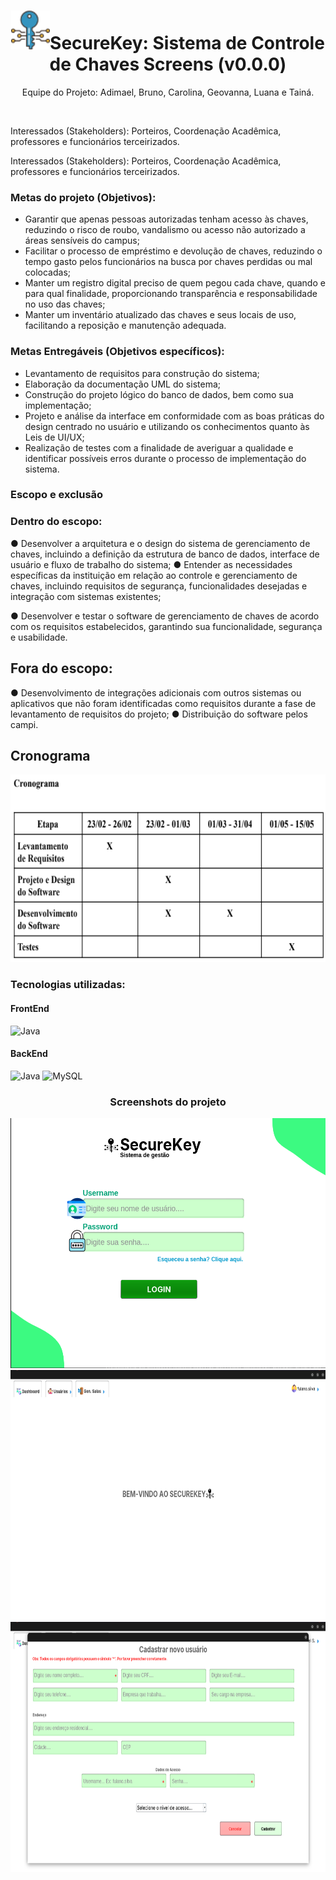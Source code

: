 <h1 align="center"><img src="src/icons/image 4.png" width="62" height="62">SecureKey: Sistema de Controle de Chaves Screens (v0.0.0)</h1>
<p align="center">
Equipe do Projeto: Adimael, Bruno, Carolina, Geovanna, Luana e Tainá.
</p>
<br>
<p>Interessados (Stakeholders): Porteiros, Coordenação Acadêmica, professores e funcionários
terceirizados.</p>
<p>Interessados (Stakeholders): Porteiros, Coordenação Acadêmica, professores e funcionários
terceirizados.</p>

<h3>Metas do projeto (Objetivos):</h3>

  - Garantir que apenas pessoas autorizadas tenham acesso às chaves, reduzindo o risco
de roubo, vandalismo ou acesso não autorizado a áreas sensíveis do campus;
  - Facilitar o processo de empréstimo e devolução de chaves, reduzindo o tempo gasto
pelos funcionários na busca por chaves perdidas ou mal colocadas;
  - Manter um registro digital preciso de quem pegou cada chave, quando e para qual
finalidade, proporcionando transparência e responsabilidade no uso das chaves;
  - Manter um inventário atualizado das chaves e seus locais de uso, facilitando a
reposição e manutenção adequada.

<h3>Metas Entregáveis (Objetivos específicos):</h3>

  - Levantamento de requisitos para construção do sistema;
  - Elaboração da documentação UML do sistema;
  - Construção do projeto lógico do banco de dados, bem como sua implementação;
  - Projeto e análise da interface em conformidade com as boas práticas do design centrado no usuário e utilizando os conhecimentos quanto às Leis de UI/UX;
  - Realização de testes com a finalidade de averiguar a qualidade e identificar possíveis
erros durante o processo de implementação do sistema.

<h3>Escopo e exclusão</h3>

### Dentro do escopo:
● Desenvolver a arquitetura e o design do sistema de gerenciamento de
chaves, incluindo a definição da estrutura de banco de dados, interface
de usuário e fluxo de trabalho do sistema;
● Entender as necessidades específicas da instituição em relação ao
controle e gerenciamento de chaves, incluindo requisitos de segurança,
funcionalidades desejadas e integração com sistemas existentes;

● Desenvolver e testar o software de gerenciamento de chaves de acordo
com os requisitos estabelecidos, garantindo sua funcionalidade,
segurança e usabilidade.

## Fora do escopo:
● Desenvolvimento de integrações adicionais com outros sistemas ou
aplicativos que não foram identificadas como requisitos durante a fase
de levantamento de requisitos do projeto;
● Distribuição do software pelos campi.

## Cronograma

<img src="screenshots/Cronograma.png" width="600" height="300">

<h3>Tecnologias utilizadas:</h3>

#### FrontEnd
![Java](https://img.shields.io/badge/java-%23ED8B00.svg?style=for-the-badge&logo=openjdk&logoColor=white)
#### BackEnd
![Java](https://img.shields.io/badge/java-%23ED8B00.svg?style=for-the-badge&logo=openjdk&logoColor=white)
![MySQL](https://img.shields.io/badge/mysql-%2300f.svg?style=for-the-badge&logo=mysql&logoColor=white)

<h3 align="center">
Screenshots do projeto
</h3>

<p align="center">
<img src="screenshots/loginScreen.png" width="600" height="400">
<img src="screenshots/dashboardScreen.png" width="600" height="400">
<img src="screenshots/cadastroUser.png" width="600" height="400">
</p>